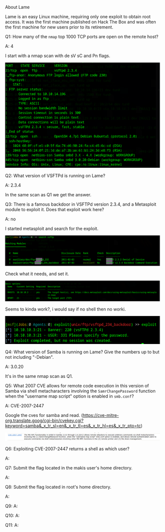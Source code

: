 
About Lame

Lame is an easy Linux machine, requiring only one exploit to obtain root access. It was the first machine published on Hack The Box and was often the first machine for new users prior to its retirement.


Q1: How many of the `nmap` top 1000 TCP ports are open on the remote host?

A: 4

I start with a nmap scan with de sV sC and Pn flags.

![](../../Img/Pasted%20image%2020250508224213.png)

Q2: What version of VSFTPd is running on Lame?

A: 2.3.4

In the same scan as Q1 we get the answer.

Q3: There is a famous backdoor in VSFTPd version 2.3.4, and a Metasploit module to exploit it. Does that exploit work here?

A: no

I started metasploit and search for the exploit.

![](../../Img/Pasted%20image%2020250508224936.png)

Check what it needs, and set it.

![](../../Img/Pasted%20image%2020250508225010.png)

Seems to kinda work?, i would say if no shell then no worki.

![](../../Img/Pasted%20image%2020250508225042.png)

Q4: What version of Samba is running on Lame? Give the numbers up to but not including "-Debian".

A: 3.0.20

It's in the same nmap scan as Q1.

Q5: What 2007 CVE allows for remote code execution in this version of Samba via shell metacharacters involving the `SamrChangePassword` function when the "username map script" option is enabled in `smb.conf`?

A: CVE-2007-2447

Google the cves for samba and read. (https://cve-mitre-org.translate.goog/cgi-bin/cvekey.cgi?keyword=samba&_x_tr_sl=en&_x_tr_tl=es&_x_tr_hl=es&_x_tr_pto=tc)

![](../../Img/Pasted%20image%2020250508225450.png)

Q6: Exploiting CVE-2007-2447 returns a shell as which user?

A: 



Q7: Submit the flag located in the makis user's home directory.

A: 

Q8: Submit the flag located in root's home directory.

A: 

Q9: 
A: 

Q10: 
A: 

Q11: 
A: 

